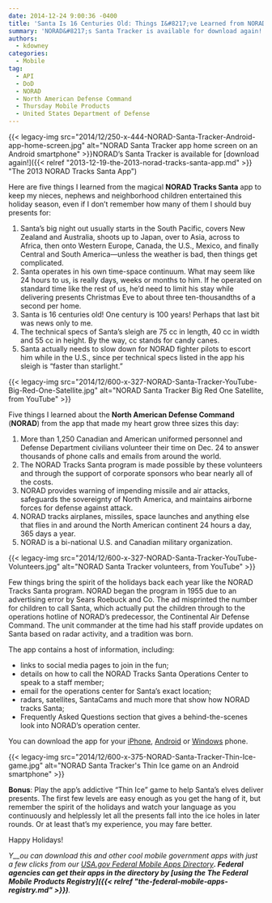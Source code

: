 ```yaml
---
date: 2014-12-24 9:00:36 -0400
title: 'Santa Is 16 Centuries Old: Things I&#8217;ve Learned from NORAD Tracks Santa App'
summary: 'NORAD&#8217;s Santa Tracker is available for download again! Here are five things I learned from the magical NORAD Tracks Santa app to keep my nieces, nephews and neighborhood children entertained this holiday season, even if I don&rsquo;t remember how many of them'
authors:
  - kdowney
categories:
  - Mobile
tag:
  - API
  - DoD
  - NORAD
  - North American Defense Command
  - Thursday Mobile Products
  - United States Department of Defense
---
```


{{< legacy-img src="2014/12/250-x-444-NORAD-Santa-Tracker-Android-app-home-screen.jpg" alt="NORAD Santa Tracker app home screen on an Android smartphone" >}}NORAD&#8217;s Santa Tracker is available for [download again!]({{< relref "2013-12-19-the-2013-norad-tracks-santa-app.md" >}} "The 2013 NORAD Tracks Santa App")

Here are five things I learned from the magical **NORAD Tracks Santa** app to keep my nieces, nephews and neighborhood children entertained this holiday season, even if I don’t remember how many of them I should buy presents for:

  1. Santa’s big night out usually starts in the South Pacific, covers New Zealand and Australia, shoots up to Japan, over to Asia, across to Africa, then onto Western Europe, Canada, the U.S., Mexico, and finally Central and South America—unless the weather is bad, then things get complicated.
  2. Santa operates in his own time-space continuum. What may seem like 24 hours to us, is really days, weeks or months to him. If he operated on standard time like the rest of us, he’d need to limit his stay while delivering presents Christmas Eve to about three ten-thousandths of a second per home.
  3. Santa is 16 centuries old! One century is 100 years! Perhaps that last bit was news only to me.
  4. The technical specs of Santa’s sleigh are 75 cc in length, 40 cc in width and 55 cc in height. By the way, cc stands for candy canes.
  5. Santa actually needs to slow down for NORAD fighter pilots to escort him while in the U.S., since per technical specs listed in the app his sleigh is “faster than starlight.”

{{< legacy-img src="2014/12/600-x-327-NORAD-Santa-Tracker-YouTube-Big-Red-One-Satellite.jpg" alt="NORAD Santa Tracker Big Red One Satellite, from YouTube" >}}

Five things I learned about the **North American Defense Command** (**NORAD**) from the app that made my heart grow three sizes this day:

  1. More than 1,250 Canadian and American uniformed personnel and Defense Department civilians volunteer their time on Dec. 24 to answer thousands of phone calls and emails from around the world.
  2. The NORAD Tracks Santa program is made possible by these volunteers and through the support of corporate sponsors who bear nearly all of the costs.
  3. NORAD provides warning of impending missile and air attacks, safeguards the sovereignty of North America, and maintains airborne forces for defense against attack.
  4. NORAD tracks airplanes, missiles, space launches and anything else that flies in and around the North American continent 24 hours a day, 365 days a year.
  5. NORAD is a bi-national U.S. and Canadian military organization.

{{< legacy-img src="2014/12/600-x-327-NORAD-Santa-Tracker-YouTube-Volunteers.jpg" alt="NORAD Santa Tracker volunteers, from YouTube" >}}

Few things bring the spirit of the holidays back each year like the NORAD Tracks Santa program. NORAD began the program in 1955 due to an advertising error by Sears Roebuck and Co. The ad misprinted the number for children to call Santa, which actually put the children through to the operations hotline of NORAD&#8217;s predecessor, the Continental Air Defense Command. The unit commander at the time had his staff provide updates on Santa based on radar activity, and a tradition was born.

The app contains a host of information, including:

  * links to social media pages to join in the fun;
  * details on how to call the NORAD Tracks Santa Operations Center to speak to a staff member;
  * email for the operations center for Santa’s exact location;
  * radars, satellites, SantaCams and much more that show how NORAD tracks Santa;
  * Frequently Asked Questions section that gives a behind-the-scenes look into NORAD’s operation center.

You can download the app for your [iPhone](https://itunes.apple.com/us/app/norad-tracks-santa/id474927766?ls=1&mt=8), [Android](https://play.google.com/store/apps/details?id=com.visionbox.NoradTracksSanta) or [Windows](http://www.windowsphone.com/en-us/store/app/norad-tracks-santa/d005fda7-d20a-4a41-acdd-16d1ecab38e2) phone.

{{< legacy-img src="2014/12/600-x-375-NORAD-Santa-Tracker-Thin-Ice-game.jpg" alt="NORAD Santa Tracker's Thin Ice game on an Android smartphone" >}}

**Bonus**: Play the app’s addictive “Thin Ice” game to help Santa’s elves deliver presents. The first few levels are easy enough as you get the hang of it, but remember the spirit of the holidays and watch your language as you continuously and helplessly let all the presents fall into the ice holes in later rounds. Or at least that’s my experience, you may fare better.

Happy Holidays!

_Y__ou can download this and other cool mobile government apps with just a few clicks from our [USA.gov Federal Mobile Apps Directory](http://www.usa.gov/mobileapps.shtml)__. Federal agencies can get their apps in the directory by [using the The Federal Mobile Products Registry]({{< relref "the-federal-mobile-apps-registry.md" >}})__._